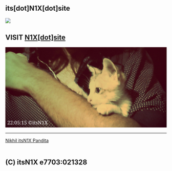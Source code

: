 ## its[dot]N1X[dot]site
![](/1.jpeg)
## VISIT [N1X[dot]site](http://n1x.site)
![](/xn1x.png)

---

<div class="LI-profile-badge"  data-version="v1" data-size="medium" data-locale="en_US" data-type="horizontal" data-theme="dark" data-vanity="itsn1x"><a class="LI-simple-link" href='https://in.linkedin.com/in/itsn1x?trk=profile-badge'>Nikhil itsN1X Pandita</a></div><br>

## (C) itsN1X e7703:021328
